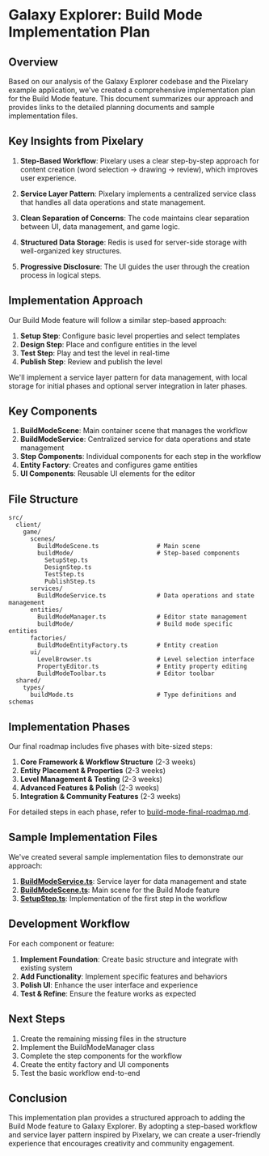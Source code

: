 # Galaxy Explorer: Build Mode Implementation Plan

## Overview

Based on our analysis of the Galaxy Explorer codebase and the Pixelary example application, we've created a comprehensive implementation plan for the Build Mode feature. This document summarizes our approach and provides links to the detailed planning documents and sample implementation files.

## Key Insights from Pixelary

1. **Step-Based Workflow**: Pixelary uses a clear step-by-step approach for content creation (word selection → drawing → review), which improves user experience.

2. **Service Layer Pattern**: Pixelary implements a centralized service class that handles all data operations and state management.

3. **Clean Separation of Concerns**: The code maintains clear separation between UI, data management, and game logic.

4. **Structured Data Storage**: Redis is used for server-side storage with well-organized key structures.

5. **Progressive Disclosure**: The UI guides the user through the creation process in logical steps.

## Implementation Approach

Our Build Mode feature will follow a similar step-based approach:

1. **Setup Step**: Configure basic level properties and select templates
2. **Design Step**: Place and configure entities in the level
3. **Test Step**: Play and test the level in real-time
4. **Publish Step**: Review and publish the level

We'll implement a service layer pattern for data management, with local storage for initial phases and optional server integration in later phases.

## Key Components

1. **BuildModeScene**: Main container scene that manages the workflow
2. **BuildModeService**: Centralized service for data operations and state management
3. **Step Components**: Individual components for each step in the workflow
4. **Entity Factory**: Creates and configures game entities
5. **UI Components**: Reusable UI elements for the editor

## File Structure

```
src/
  client/
    game/
      scenes/
        BuildModeScene.ts                # Main scene
        buildMode/                       # Step-based components
          SetupStep.ts
          DesignStep.ts
          TestStep.ts
          PublishStep.ts
      services/
        BuildModeService.ts              # Data operations and state management
      entities/
        BuildModeManager.ts              # Editor state management
        buildMode/                       # Build mode specific entities
      factories/
        BuildModeEntityFactory.ts        # Entity creation
      ui/
        LevelBrowser.ts                  # Level selection interface
        PropertyEditor.ts                # Entity property editing
        BuildModeToolbar.ts              # Editor toolbar
  shared/
    types/
      buildMode.ts                       # Type definitions and schemas
```

## Implementation Phases

Our final roadmap includes five phases with bite-sized steps:

1. **Core Framework & Workflow Structure** (2-3 weeks)
2. **Entity Placement & Properties** (2-3 weeks)
3. **Level Management & Testing** (2-3 weeks)
4. **Advanced Features & Polish** (2-3 weeks)
5. **Integration & Community Features** (2-3 weeks)

For detailed steps in each phase, refer to [build-mode-final-roadmap.md](../docs/build-mode-final-roadmap.md).

## Sample Implementation Files

We've created several sample implementation files to demonstrate our approach:

1. **[BuildModeService.ts](../src/client/game/services/BuildModeService.ts)**: Service layer for data management and state
2. **[BuildModeScene.ts](../src/client/game/scenes/BuildModeScene.ts)**: Main scene for the Build Mode feature
3. **[SetupStep.ts](../src/client/game/scenes/buildMode/SetupStep.ts)**: Implementation of the first step in the workflow

## Development Workflow

For each component or feature:

1. **Implement Foundation**: Create basic structure and integrate with existing system
2. **Add Functionality**: Implement specific features and behaviors
3. **Polish UI**: Enhance the user interface and experience
4. **Test & Refine**: Ensure the feature works as expected

## Next Steps

1. Create the remaining missing files in the structure
2. Implement the BuildModeManager class
3. Complete the step components for the workflow
4. Create the entity factory and UI components
5. Test the basic workflow end-to-end

## Conclusion

This implementation plan provides a structured approach to adding the Build Mode feature to Galaxy Explorer. By adopting a step-based workflow and service layer pattern inspired by Pixelary, we can create a user-friendly experience that encourages creativity and community engagement.

